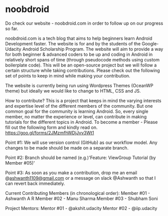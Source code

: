 # noobdroid
Do check our website - noobdroid.com in order to follow up on our progress so far.

noobdroid.com is a tech blog that aims to help beginners learn Android Development faster.
The website is for and by the students of the Google-Udacity Android Scholarship Program. The website will aim to provide a way for both beginner & advanced coders to be up and coding in Android in relatively short spans of time (through pseudocode methods using custom boilerplate code).
This will be an open-source project but we will follow a certain structure while taking contributions. Please check out the following set of points to keep in mind while making your contribution.

The website is currently being run using Wordpress Themes (OceanWP theme) but ideally we would like to change to HTML, CSS and JS.

How to contribute?
This is a project that keeps in mind the varying interests and expertise level of the different members of the community. But one common goal for the community is learning Android. So, every single member, no matter the experience or level, can contribute in making tutorials for the different topics in Android.
To become a member - Please fill out the following form and kindly read on.
https://goo.gl/forms/2JMzmfhWDjJvv3Wt1

Point #1:
We will use version control (GitHub) as our workflow model. Any changes to be made should be made on a separate branch.

Point #2:
Branch should be named (e.g.)'Feature: ViewGroup Tutorial (by Member #05)'

Point #3:
As soon as you make a contribution, drop me an email @ashwanth1109@gmail.com or a message on slack @Ashwanth so that I can revert back immediately.

Current Contributing Members (in chronological order):
Member #01 - Ashwanth A R
Member #02 - Manu Sharma
Member #03 - Shubham Soni

Project Mentors:
Mentor #01 - @akshit.udacity
Mentor #02 - @iip.udacity

